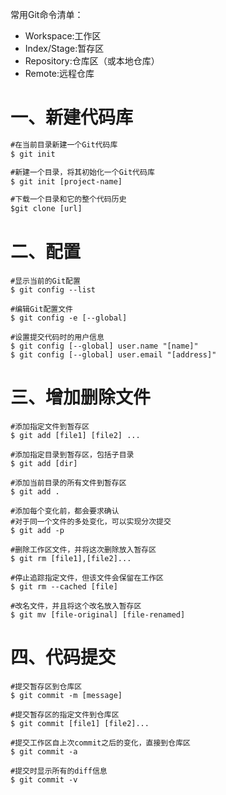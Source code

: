 常用Git命令清单：

- Workspace:工作区
- Index/Stage:暂存区
- Repository:仓库区（或本地仓库）
- Remote:远程仓库

# 一、新建代码库

  

```reStructuredText
#在当前目录新建一个Git代码库
$ git init

#新建一个目录，将其初始化一个Git代码库
$ git init [project-name]

#下载一个目录和它的整个代码历史
$git clone [url]
```

# 二、配置

```text
#显示当前的Git配置
$ git config --list

#编辑Git配置文件
$ git config -e [--global]

#设置提交代码时的用户信息
$ git config [--global] user.name "[name]"
$ git config [--global] user.email "[address]"
```

# 三、增加删除文件

```text
#添加指定文件到暂存区
$ git add [file1] [file2] ...

#添加指定目录到暂存区，包括子目录
$ git add [dir]

#添加当前目录的所有文件到暂存区
$ git add .

#添加每个变化前，都会要求确认
#对于同一个文件的多处变化，可以实现分次提交
$ git add -p

#删除工作区文件，并将这次删除放入暂存区
$ git rm [file1],[file2]...

#停止追踪指定文件，但该文件会保留在工作区
$ git rm --cached [file]

#改名文件，并且将这个改名放入暂存区
$ git mv [file-original] [file-renamed]
```

# 四、代码提交

```text
#提交暂存区到仓库区
$ git commit -m [message]

#提交暂存区的指定文件到仓库区
$ git commit [file1] [file2]...

#提交工作区自上次commit之后的变化，直接到仓库区
$ git commit -a

#提交时显示所有的diff信息
$ git commit -v
```



















































